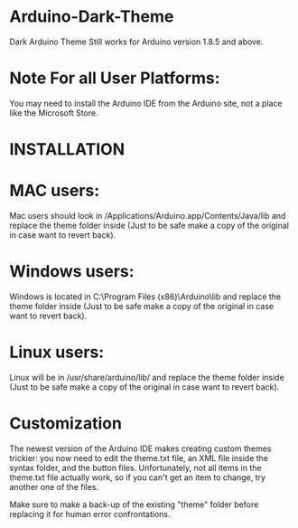 # Arduino-Dark-Theme
Dark Arduino Theme  Still works for Arduino version 1.8.5 and above.

# Note For all User Platforms:

You may need to install the Arduino IDE from the Arduino site, not a place like the Microsoft Store.

# INSTALLATION 

# MAC users:

Mac users should look in /Applications/Arduino.app/Contents/Java/lib and replace the theme folder inside (Just to be safe make a copy of the original in case want to revert back).

# Windows users:

Windows is located in C:\Program Files (x86)\Arduino\lib and replace the theme folder inside (Just to be safe make a copy of the original in case want to revert back). 

# Linux users:

Linux will be in /usr/share/arduino/lib/ and replace the theme folder inside (Just to be safe make a copy of the original in case want to revert back). 

# Customization 

The newest version of the Arduino IDE makes creating custom themes trickier: you now need to edit the theme.txt file, an XML file inside the syntax folder, and the button files. Unfortunately, not all items in the theme.txt file actually work, so if you can't get an item to change, try another one of the files. 

Make sure to make a back-up of the existing "theme" folder before replacing it for human error confrontations.


